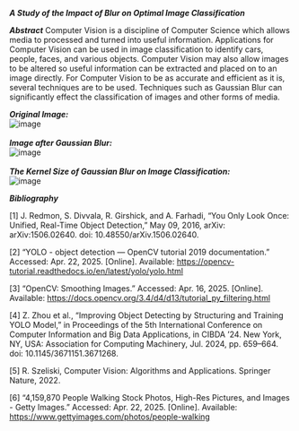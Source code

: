 ***A Study of the Impact of Blur on Optimal Image Classification***

***Abstract***
Computer Vision is a discipline of Computer Science which allows media to processed and turned into useful information.  Applications for Computer Vision can be used in image classification to identify cars, people, faces, and various objects.  Computer Vision may also allow images to be altered so useful information can be extracted and placed on to an image directly.  For Computer Vision to be as accurate and efficient as it is, several techniques are to be used.  Techniques such as Gaussian Blur can significantly effect the classification of images and other forms of media.

***Original Image:***\
![image](https://github.com/user-attachments/assets/e7dd4fa5-4769-4c5c-adc4-a47de966ffdf)\
\
***Image after Gaussian Blur:***\
![image](https://github.com/user-attachments/assets/24ec79c2-bacf-43b9-86f8-8525cbb82756)\
\
***The Kernel Size of Gaussian Blur on Image Classification:***\
![image](https://github.com/user-attachments/assets/3a942e40-d72f-4943-8710-1a6eedb36191)

***Bibliography***

[1] J. Redmon, S. Divvala, R. Girshick, and A. Farhadi, “You Only Look Once: Unified, Real-Time Object Detection,” May 09, 2016, arXiv: arXiv:1506.02640. doi: 10.48550/arXiv.1506.02640.

[2] “YOLO - object detection — OpenCV tutorial 2019 documentation.” Accessed: Apr. 22, 2025. [Online]. Available: https://opencv-tutorial.readthedocs.io/en/latest/yolo/yolo.html

[3] “OpenCV: Smoothing Images.” Accessed: Apr. 16, 2025. [Online]. Available: https://docs.opencv.org/3.4/d4/d13/tutorial_py_filtering.html

[4] Z. Zhou et al., “Improving Object Detecting by Structuring and Training YOLO Model,” in Proceedings of the 5th International Conference on Computer Information and Big Data Applications, in CIBDA ’24. New York, NY, USA: Association for Computing Machinery, Jul. 2024, pp. 659–664. doi: 10.1145/3671151.3671268.

[5] R. Szeliski, Computer Vision: Algorithms and Applications. Springer Nature, 2022.

[6] “4,159,870 People Walking Stock Photos, High-Res Pictures, and Images - Getty Images.” Accessed: Apr. 22, 2025. [Online]. Available: https://www.gettyimages.com/photos/people-walking


